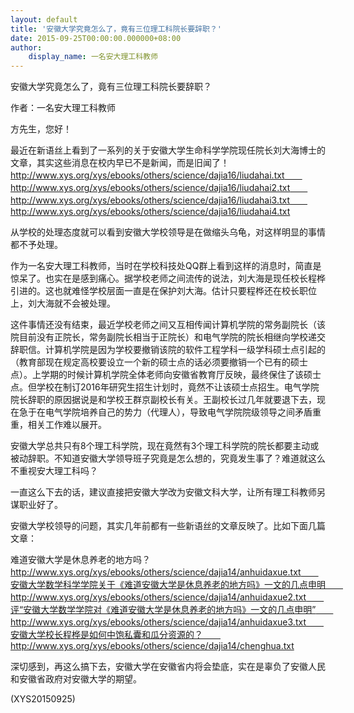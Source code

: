 ```yaml
---
layout: default
title: '安徽大学究竟怎么了，竟有三位理工科院长要辞职？'
date: 2015-09-25T00:00:00.000000+08:00
author:
    display_name: 一名安大理工科教师
---
```


安徽大学究竟怎么了，竟有三位理工科院长要辞职？

作者：一名安大理工科教师

方先生，您好！

最近在新语丝上看到了一系列的关于安徽大学生命科学学院现任院长刘大海博士的文章，其实这些消息在校内早已不是新闻，而是旧闻了！　　http://www.xys.org/xys/ebooks/others/science/dajia16/liudahai.txt　　http://www.xys.org/xys/ebooks/others/science/dajia16/liudahai2.txt　　http://www.xys.org/xys/ebooks/others/science/dajia16/liudahai3.txt　　http://www.xys.org/xys/ebooks/others/science/dajia16/liudahai4.txt

从学校的处理态度就可以看到安徽大学校领导是在做缩头乌龟，对这样明显的事情都不予处理。

作为一名安大理工科教师，当时在学校科技处QQ群上看到这样的消息时，简直是惊呆了。也实在是感到痛心。据学校老师之间流传的说法，刘大海是现任校长程桦引进的。这也就难怪学校层面一直是在保护刘大海。估计只要程桦还在校长职位上，刘大海就不会被处理。

这件事情还没有结束，最近学校老师之间又互相传闻计算机学院的常务副院长（该院目前没有正院长，常务副院长相当于正院长）和电气学院的院长相继向学校递交辞职信。计算机学院是因为学校要撤销该院的软件工程学科一级学科硕士点引起的（教育部现在规定高校要设立一个新的硕士点的话必须要撤销一个已有的硕士点）。上学期的时候计算机学院全体老师向安徽省教育厅反映，最终保住了该硕士点。但学校在制订2016年研究生招生计划时，竟然不让该硕士点招生。电气学院院长辞职的原因据说是和学校王群京副校长有关。王副校长过几年就要退下去，现在急于在电气学院培养自己的势力（代理人），导致电气学院院级领导之间矛盾重重，相关工作难以展开。

安徽大学总共只有8个理工科学院，现在竟然有3个理工科学院的院长都要主动或被动辞职。不知道安徽大学领导班子究竟是怎么想的，究竟发生事了？难道就这么不重视安大理工科吗？

一直这么下去的话，建议直接把安徽大学改为安徽文科大学，让所有理工科教师另谋职业好了。

安徽大学校领导的问题，其实几年前都有一些新语丝的文章反映了。比如下面几篇文章：

难道安徽大学是休息养老的地方吗？　　http://www.xys.org/xys/ebooks/others/science/dajia14/anhuidaxue.txt　　安徽大学数学科学学院关于《难道安徽大学是休息养老的地方吗》一文的几点申明　　http://www.xys.org/xys/ebooks/others/science/dajia14/anhuidaxue2.txt　　评“安徽大学数学学院对《难道安徽大学是休息养老的地方吗》一文的几点申明”　　http://www.xys.org/xys/ebooks/others/science/dajia14/anhuidaxue3.txt　　安徽大学校长程桦是如何中饱私囊和瓜分资源的？　　http://www.xys.org/xys/ebooks/others/science/dajia14/chenghua.txt

深切感到，再这么搞下去，安徽大学在安徽省内将会垫底，实在是辜负了安徽人民和安徽省政府对安徽大学的期望。

(XYS20150925)

